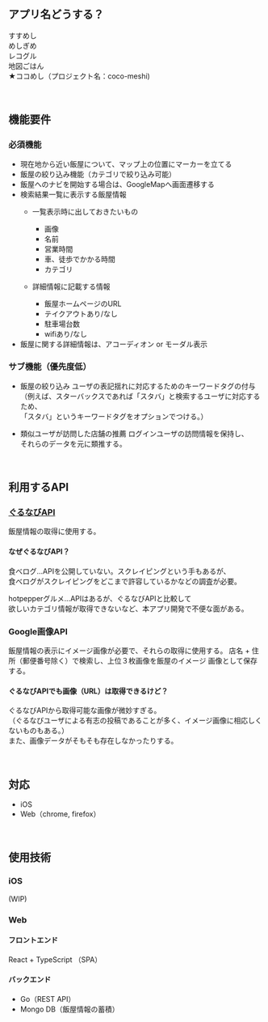 ## アプリ名どうする？
すすめし  
めしぎめ  
レコグル  
地図ごはん  
★ココめし（プロジェクト名：coco-meshi)  

<br>

## 機能要件
### 必須機能
- 現在地から近い飯屋について、マップ上の位置にマーカーを立てる
- 飯屋の絞り込み機能（カテゴリで絞り込み可能）
- 飯屋へのナビを開始する場合は、GoogleMapへ画面遷移する
- 検索結果一覧に表示する飯屋情報
    - 一覧表示時に出しておきたいもの
        * 画像
        * 名前
        * 営業時間
        * 車、徒歩でかかる時間
        * カテゴリ

    - 詳細情報に記載する情報
        * 飯屋ホームページのURL
        * テイクアウトあり/なし
        * 駐車場台数
        * wifiあり/なし
- 飯屋に関する詳細情報は、アコーディオン or モーダル表示

 	 
### サブ機能（優先度低）
- 飯屋の絞り込み
ユーザの表記揺れに対応するためのキーワードタグの付与  
（例えば、スターバックスであれば「スタバ」と検索するユーザに対応するため、  
「スタバ」というキーワードタグをオプションでつける。）
 	 
- 類似ユーザが訪問した店舗の推薦
ログインユーザの訪問情報を保持し、  
それらのデータを元に類推する。

<br>

## 利用するAPI
### [ぐるなびAPI](https://api.gnavi.co.jp/api/)
飯屋情報の取得に使用する。  

#### なぜぐるなびAPI？
食べログ...APIを公開していない。スクレイピングという手もあるが、  
食べログがスクレイピングをどこまで許容しているかなどの調査が必要。

hotpepperグルメ...APIはあるが、ぐるなびAPIと比較して  
欲しいカテゴリ情報が取得できないなど、本アプリ開発で不便な面がある。

### Google画像API
飯屋情報の表示にイメージ画像が必要で、それらの取得に使用する。
店名 + 住所（郵便番号除く）で検索し、上位３枚画像を飯屋のイメージ
画像として保存する。

#### ぐるなびAPIでも画像（URL）は取得できるけど？
ぐるなびAPIから取得可能な画像が微妙すぎる。  
（ぐるなびユーザによる有志の投稿であることが多く、イメージ画像に相応しくないものもある。）  
また、画像データがそもそも存在しなかったりする。
 
<br>

## 対応

- iOS
- Web（chrome, firefox）

<br>

## 使用技術

### iOS
(WIP)

### Web

#### フロントエンド
React + TypeScript （SPA）

#### バックエンド
- Go（REST API）
- Mongo DB（飯屋情報の蓄積）
